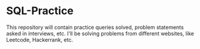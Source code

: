 # SQL-Practice
This repository will contain practice queries solved, problem statements asked in interviews, etc. I'll be solving problems from different websites, like Leetcode, Hackerrank, etc.

